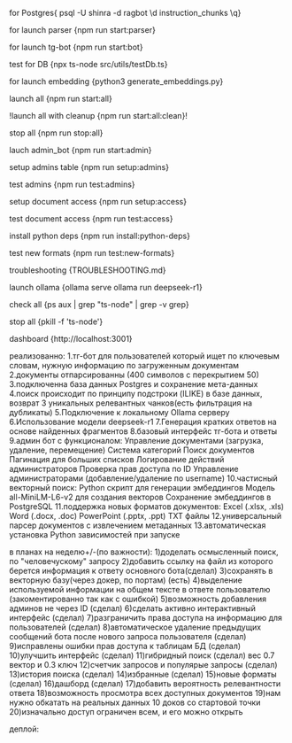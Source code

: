 for Postgres{
psql -U shinra -d ragbot
\d instruction_chunks
\q}

for launch parser {npm run start:parser}

for launch tg-bot {npm run start:bot}

test for DB {npx ts-node src/utils/testDb.ts}

for launch embedding {python3 generate_embeddings.py}

launch all {npm run start:all}

!launch all with cleanup {npm run start:all:clean}!

stop all {npm run stop:all}

lauch admin_bot {npm run start:admin}

setup admins table {npm run setup:admins}

test admins {npm run test:admins}

setup document access {npm run setup:access}

test document access {npm run test:access}

install python deps {npm run install:python-deps}

test new formats {npm run test:new-formats}

troubleshooting {TROUBLESHOOTING.md}

launch ollama {ollama serve
               ollama run deepseek-r1}

check all {ps aux | grep "ts-node" | grep -v grep}

stop all {pkill -f 'ts-node'}

dashboard {http://localhost:3001}




реализованно:
1.тг-бот для пользователей который ищет по ключевым словам, нужную информацию по загруженным документам
2.документы отпарсированны (400 символов с перекрытием 50)
3.подключенна база данных Postgres и сохранение мета-данных
4.поиск происходит по принципу подстроки (ILIKE) в базе данных, возврат 3 уникальных релевантных чанков(есть фильтрация на дубликаты)
5.Подключение к локальному Ollama серверу
6.Использование модели deepseek-r1
7.Генерация кратких ответов на основе найденных фрагментов
8.базовый интерфейс тг-бота и ответы
9.админ бот с функционалом: Управление документами (загрузка, удаление, перемещение)
                            Система категорий
                            Поиск документов
                            Пагинация для больших списков
                            Логирование действий администраторов
                            Проверка прав доступа по ID
                            Управление администраторами (добавление/удаление по username)
10.частисный векторный поиск:   Python скрипт для генерации эмбеддингов
                                Модель all-MiniLM-L6-v2 для создания векторов
                                Сохранение эмбеддингов в PostgreSQL
11.поддержка новых форматов документов: Excel (.xlsx, .xls)
                                        Word (.docx, .doc)
                                        PowerPoint (.pptx, .ppt)
                                        TXT файлы
12.универсальный парсер документов с извлечением метаданных
13.автоматическая установка Python зависимостей при запуске

в планах на неделю+/-(по важности):
1)доделать осмысленный поиск, по "человечускому" запросу 
2)добавить ссылку на файл из которого берется информация к ответу основного бота(сделал)
3)сохранять в векторную базу(через докер, по портам) (есть)
4)выделение используемой информации на общем тексте в ответе пользователю (закоментированно так как с ошибкой)
5)возможность добавления админов не через ID (сделал)
6)сделать активно интерактивный интерфейс (сделал)
7)разграничить права доступа на информацию для пользователей (сделал)
8)автоматическое удаление предыдущих сообщений бота после нового запроса пользователя (сделал)
9)исправлены ошибки прав доступа к таблицам БД (сделал)
10)улучшить интерфейс (сделал)
11)гибридный поиск (сделал) вес 0.7 вектор и 0.3 ключ
12)счетчик запросов и популярые запросы (сделал)
13)история поиска (сделал)
14)избранные (сделал)
15)новые форматы (сделал)
16)дашборд (сделал)
17)добавить вероятность релевантности ответа
18)возможность просмотра всех доступных документов
19)нам нужно обкатать на реальных данных 10 доков со стартовой точки
20)изначально доступ ограничен всем, и его можно открыть



деплой:
